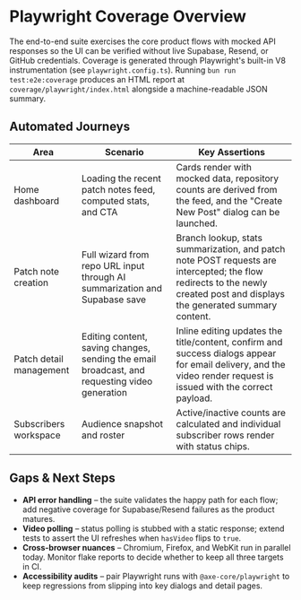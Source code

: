 # Playwright Coverage Overview

The end-to-end suite exercises the core product flows with mocked API responses so the UI can be verified without live Supabase, Resend, or GitHub credentials. Coverage is generated through Playwright's built-in V8 instrumentation (see `playwright.config.ts`). Running `bun run test:e2e:coverage` produces an HTML report at `coverage/playwright/index.html` alongside a machine-readable JSON summary.

## Automated Journeys

| Area | Scenario | Key Assertions |
| --- | --- | --- |
| Home dashboard | Loading the recent patch notes feed, computed stats, and CTA | Cards render with mocked data, repository counts are derived from the feed, and the "Create New Post" dialog can be launched. |
| Patch note creation | Full wizard from repo URL input through AI summarization and Supabase save | Branch lookup, stats summarization, and patch note POST requests are intercepted; the flow redirects to the newly created post and displays the generated summary content. |
| Patch detail management | Editing content, saving changes, sending the email broadcast, and requesting video generation | Inline editing updates the title/content, confirm and success dialogs appear for email delivery, and the video render request is issued with the correct payload. |
| Subscribers workspace | Audience snapshot and roster | Active/inactive counts are calculated and individual subscriber rows render with status chips. |

## Gaps & Next Steps

- **API error handling** – the suite validates the happy path for each flow; add negative coverage for Supabase/Resend failures as the product matures.
- **Video polling** – status polling is stubbed with a static response; extend tests to assert the UI refreshes when `hasVideo` flips to `true`.
- **Cross-browser nuances** – Chromium, Firefox, and WebKit run in parallel today. Monitor flake reports to decide whether to keep all three targets in CI.
- **Accessibility audits** – pair Playwright runs with `@axe-core/playwright` to keep regressions from slipping into key dialogs and detail pages.
